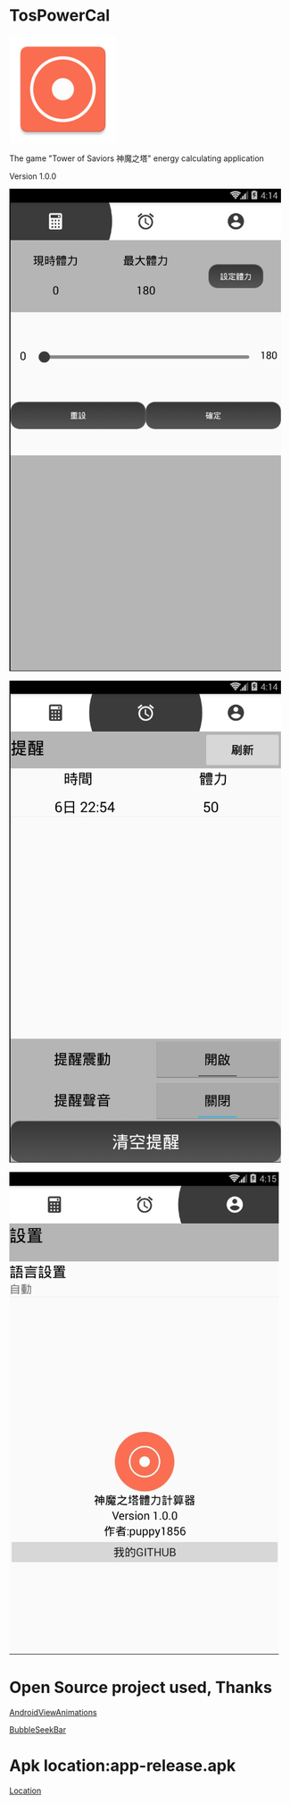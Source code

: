 # TosPowerCal
![](./app/src/main/res/mipmap-xxxhdpi/ic_launcher.png)

The game "Tower of Saviors 神魔之塔" energy calculating application

Version 1.0.0

![](app1.jpg)

![](app2.jpg)

![](app3.jpg)

# Open Source project used, Thanks
[AndroidViewAnimations](https://github.com/daimajia/AndroidViewAnimations)

[BubbleSeekBar](https://github.com/woxingxiao/BubbleSeekBar)

# Apk location:app-release.apk
[Location](./app/release/)
